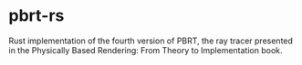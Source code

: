 # pbrt-rs
Rust implementation of the fourth version of PBRT, the ray tracer presented in the Physically Based Rendering: From Theory to Implementation book.
